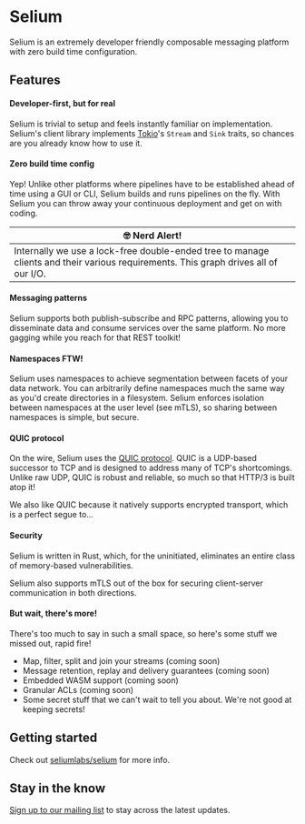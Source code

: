 # Selium

Selium is an extremely developer friendly composable messaging platform with zero build time
configuration.

## Features

#### Developer-first, but for real

Selium is trivial to setup and feels instantly familiar on implementation. Selium's client library
implements [Tokio](https://tokio.rs)'s `Stream` and `Sink` traits, so chances are you already know
how to use it.

#### Zero build time config

Yep! Unlike other platforms where pipelines have to be established ahead of time using a GUI or
CLI, Selium builds and runs pipelines on the fly. With Selium you can throw away your continuous
deployment and get on with coding.

| :nerd_face: Nerd Alert!                                                                                                             |
| ----------------------------------------------------------------------------------------------------------------------------------- |
| Internally we use a lock-free double-ended tree to manage clients and their various requirements. This graph drives all of our I/O. |

#### Messaging patterns

Selium supports both publish-subscribe and RPC patterns, allowing you to disseminate data and
consume services over the same platform. No more gagging while you reach for that REST toolkit!

#### Namespaces FTW!

Selium uses namespaces to achieve segmentation between facets of your data network. You can
arbitrarily define namespaces much the same way as you'd create directories in a filesystem. Selium
enforces isolation between namespaces at the user level (see mTLS), so sharing between namespaces
is simple, but secure.

#### QUIC protocol

On the wire, Selium uses the [QUIC protocol](https://quicwg.org). QUIC is a UDP-based successor to
TCP and is designed to address many of TCP's shortcomings. Unlike raw UDP, QUIC is robust and
reliable, so much so that HTTP/3 is built atop it!

We also like QUIC because it natively supports encrypted transport, which is a perfect segue to...

#### Security

Selium is written in Rust, which, for the uninitiated, eliminates an entire class of
memory-based vulnerabilities.

Selium also supports mTLS out of the box for securing client-server communication in both
directions.

#### But wait, there's more!

There's too much to say in such a small space, so here's some stuff we missed out, rapid fire!
- Map, filter, split and join your streams (coming soon)
- Message retention, replay and delivery guarantees (coming soon)
- Embedded WASM support (coming soon)
- Granular ACLs (coming soon)
- Some secret stuff that we can't wait to tell you about. We're not good at keeping secrets!

## Getting started

Check out [seliumlabs/selium](https://github.com/seliumlabs/selium) for more info.

## Stay in the know

[Sign up to our mailing list](https://selium.com/#signup) to stay across the latest updates.

